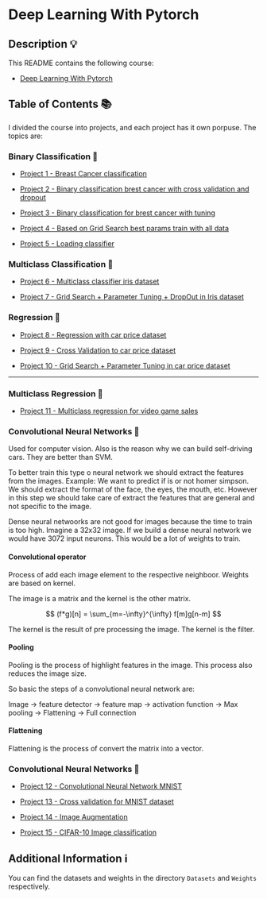 # Deep Learning With Pytorch

## Description 💡

This README contains the following course:

- [Deep Learning With Pytorch](https://www.udemy.com/course/formacao-deep-learning-pytorch-python/)

## Table of Contents 📚

I divided the course into projects, and each project has it own porpuse. The topics are:

### Binary Classification 🎯

- [Project 1 - Breast Cancer classification](/Courses/Deep%20Learning%20With%20Pytorch/Project_1.ipynb)

- [Project 2 - Binary classification brest cancer with cross validation and dropout](/Courses/Deep%20Learning%20With%20Pytorch/Project_2.ipynb)

- [Project 3 - Binary classification for brest cancer with tuning](/Courses/Deep%20Learning%20With%20Pytorch/Project_3.ipynb)

- [Project 4 - Based on Grid Search best params train with all data](/Courses/Deep%20Learning%20With%20Pytorch/Project_4.ipynb)

- [Project 5 - Loading classifier](/Courses/Deep%20Learning%20With%20Pytorch/Project_5.ipynb)

### Multiclass Classification 🎯

- [Project 6 - Multiclass classifier iris dataset](/Courses/Deep%20Learning%20With%20Pytorch/Project_6.ipynb)

- [Project 7 - Grid Search + Parameter Tuning + DropOut in Iris dataset](/Courses/Deep%20Learning%20With%20Pytorch/Project_7.ipynb)

### Regression 🎯

- [Project 8 - Regression with car price dataset](/Courses/Deep%20Learning%20With%20Pytorch/Project_8.ipynb)

- [Project 9 - Cross Validation to car price dataset](/Courses/Deep%20Learning%20With%20Pytorch/Project_9.ipynb)

- [Project 10 - Grid Search + Parameter Tuning in car price dataset](/Courses/Deep%20Learning%20With%20Pytorch/Project_10.ipynb)

---

### Multiclass Regression 🎯

- [Project 11 - Multiclass regression for video game sales](/Courses/Deep%20Learning%20With%20Pytorch/Project_11.ipynb)

### Convolutional Neural Networks 🎯

Used for computer vision. Also is the reason why we can build self-driving cars. They are better than SVM.

To better train this type o neural network we should extract the features from the images. Example: We want to predict if is or not homer simpson. We should extract the format of the face, the eyes, the mouth, etc. However in this step we should take care of extract the features that are general and not specific to the image.

Dense neural netwoorks are not good for images because the time to train is too high. Imagine a 32x32 image. If we build a dense neural network we would have 3072 input neurons. This would be a lot of weights to train.

#### Convolutional operator

Process of add each image element to the respective neighboor. Weights are based on kernel. 

The image is a matrix and the kernel is the other matrix.

$$ (f*g)[n] = \sum_{m=-\infty}^{\infty} f[m]g[n-m] $$

The kernel is the result of pre processing the image. The kernel is the filter.

#### Pooling

Pooling is the process of highlight features in the image. This process also reduces the image size.

So basic the steps of a convolutional neural network are:

Image -> feature detector -> feature map -> activation function -> Max pooling -> Flattening -> Full connection

#### Flattening

Flattening is the process of convert the matrix into a vector.


### Convolutional Neural Networks 🎯

- [Project 12 - Convolutional Neural Network MNIST](/Courses/Deep%20Learning%20With%20Pytorch/Project_12.ipynb)

- [Project 13 - Cross validation for MNIST dataset](/Courses/Deep%20Learning%20With%20Pytorch/Project_13.ipynb) 

- [Project 14 - Image Augmentation](/Courses/Deep%20Learning%20With%20Pytorch/Project_14.ipynb)

- [Project 15 - CIFAR-10 Image classification](/Courses/Deep%20Learning%20With%20Pytorch/Project_15.ipynb)

## Additional Information ℹ️

You can find the datasets and weights in the directory `Datasets` and `Weights` respectively.